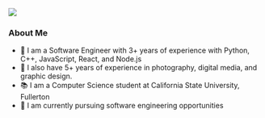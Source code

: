![](img/software-engineer.png)

### About Me

- 🎨 I am a Software Engineer with 3+ years of experience with Python, C++, JavaScript, React, and Node.js
- 📸 I also have 5+ years of experience in photography, digital media, and graphic design.
- 📚 I am a Computer Science student at California State University, Fullerton
- 💼 I am currently pursuing software engineering opportunities
